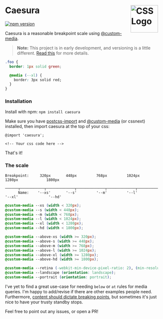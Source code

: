 # Caesura <img src="https://rawgit.com/jonathantneal/media-expressions-spec/gh-pages/css-logo.svg" alt="CSS Logo" width="90" height="90" align="right">

[![npm version](https://badge.fury.io/js/caesura.svg)](https://badge.fury.io/js/caesura)

Caesura is a reasonable breakpoint scale using [@custom-media](https://github.com/postcss/postcss-custom-media).
> **Note:** This project is in early development, and versioning is a little different. [Read this](http://markup.im/#q4_cRZ1Q) for more details.

```css
.foo {
  border: 1px solid green;

  @media (--xl) {
    border: 3px solid red;
  }
}
```

### Installation

Install with npm:
`npm install caesura`

Make sure you have [postcss-import](https://github.com/postcss/postcss-import) and [@custom-media](https://github.com/postcss/postcss-custom-media) (or cssnext) installed, then import caesura at the top of your css:

```
@import 'caesura';

<!-- Your css code here -->
```
That's it!

### The scale

```
Breakpoint:     320px       448px         768px         1024px       1280px             1800px
            ──────┬───────────┬─────────────┬─────────────┬─────────────┬──────────────────┬─────
      Name:    '--xs'       '--s'         '--m'         '--l'        '--xl'              '--hd'
```

```css
@custom-media --xs (width < 320px);
@custom-media --s (width < 448px);
@custom-media --m (width < 768px);
@custom-media --l (width < 1024px);
@custom-media --xl (width < 1280px);
@custom-media --hd (width < 1800px);

@custom-media --above-xs (width >= 320px);
@custom-media --above-s (width >= 448px);
@custom-media --above-m (width >= 768px);
@custom-media --above-l (width >= 1024px);
@custom-media --above-xl (width >= 1280px);
@custom-media --above-hd (width >= 1800px);

@custom-media --retina (-webkit-min-device-pixel-ratio: 2), (min-resolution: 192dpi);
@custom-media --landscape (orientation: landscape);
@custom-media --portrait (orientation: portrait);
```

I've yet to find a great use-case for needing `below` or `at` rules for media queries. I'm happy to add/revise if there are other examples people need. Furthermore, [content should dictate breaking points](https://github.com/jescalan/gps#breakpoints), but sometimes it's just nice to have your trusty standby stops.

Feel free to point out any issues, or open a PR!
